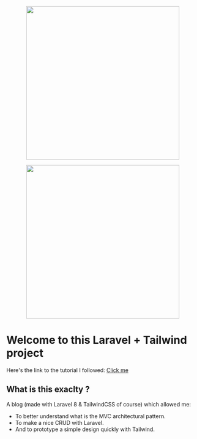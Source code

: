 <p align="center"><a href="https://laravel.com" target="_blank"><img src="https://raw.githubusercontent.com/laravel/art/master/logo-lockup/5%20SVG/2%20CMYK/1%20Full%20Color/laravel-logolockup-cmyk-red.svg" width="400"></a></p>

<p align="center"><a href="https://tailwindcss.com/" target="_blank"><img src="https://raw.githubusercontent.com/tailwindlabs/tailwindcss/bd4dddd71a8b58eb7442369b69e065fedb732742/.github/logo-light.svg" width="400"></a></p>

# Welcome to this Laravel + Tailwind project

Here's the link to the tutorial I followed: [Click me](https://www.youtube.com/watch?v=HKJDLXsTr8A)

## What is this exaclty ?

A blog (made with Laravel 8 & TailwindCSS of course) which allowed me: 

- To better understand what is the MVC architectural pattern.
- To make a nice CRUD with Laravel.
- And to prototype a simple design quickly with Tailwind.
